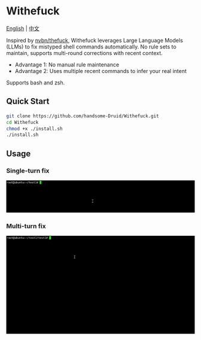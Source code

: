 # Withefuck

[English](./README.en.md) | [中文](./README.md)

Inspired by [nvbn/thefuck](https://github.com/nvbn/thefuck), Withefuck leverages Large Language Models (LLMs) to fix mistyped shell commands automatically. No rule sets to maintain, supports multi-round corrections with recent context.

- Advantage 1: No manual rule maintenance
- Advantage 2: Uses multiple recent commands to infer your real intent

Supports bash and zsh.

## Quick Start

```bash
git clone https://github.com/handsome-Druid/Withefuck.git
cd Withefuck
chmod +x ./install.sh
./install.sh
```

## Usage

### Single-turn fix
![Quick Fix](./docs/demo-quick-fix.gif)

### Multi-turn fix

![Iterative Fix](./docs/demo-iterative-fix.gif)

